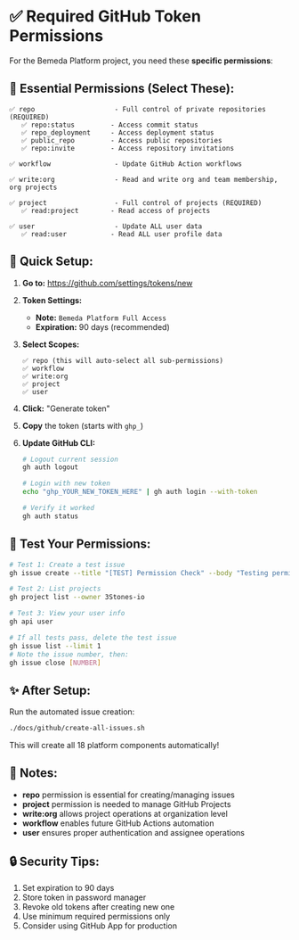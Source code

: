 # ✅ Required GitHub Token Permissions

For the Bemeda Platform project, you need these **specific permissions**:

## 🎯 Essential Permissions (Select These):

```
✅ repo                    - Full control of private repositories (REQUIRED)
   ✅ repo:status         - Access commit status
   ✅ repo_deployment     - Access deployment status  
   ✅ public_repo         - Access public repositories
   ✅ repo:invite         - Access repository invitations
   
✅ workflow                - Update GitHub Action workflows

✅ write:org               - Read and write org and team membership, org projects
   
✅ project                 - Full control of projects (REQUIRED)
   ✅ read:project        - Read access of projects

✅ user                    - Update ALL user data
   ✅ read:user           - Read ALL user profile data
```

## 🚀 Quick Setup:

1. **Go to:** https://github.com/settings/tokens/new

2. **Token Settings:**
   - **Note:** `Bemeda Platform Full Access`
   - **Expiration:** 90 days (recommended)

3. **Select Scopes:**
   ```
   ✅ repo (this will auto-select all sub-permissions)
   ✅ workflow  
   ✅ write:org
   ✅ project
   ✅ user
   ```

4. **Click:** "Generate token"

5. **Copy** the token (starts with `ghp_`)

6. **Update GitHub CLI:**
   ```bash
   # Logout current session
   gh auth logout
   
   # Login with new token
   echo "ghp_YOUR_NEW_TOKEN_HERE" | gh auth login --with-token
   
   # Verify it worked
   gh auth status
   ```

## 🧪 Test Your Permissions:

```bash
# Test 1: Create a test issue
gh issue create --title "[TEST] Permission Check" --body "Testing permissions" --label "platform"

# Test 2: List projects  
gh project list --owner 3Stones-io

# Test 3: View your user info
gh api user

# If all tests pass, delete the test issue
gh issue list --limit 1
# Note the issue number, then:
gh issue close [NUMBER]
```

## ✨ After Setup:

Run the automated issue creation:
```bash
./docs/github/create-all-issues.sh
```

This will create all 18 platform components automatically!

## 📝 Notes:

- **repo** permission is essential for creating/managing issues
- **project** permission is needed to manage GitHub Projects
- **write:org** allows project operations at organization level
- **workflow** enables future GitHub Actions automation
- **user** ensures proper authentication and assignee operations

## 🔒 Security Tips:

1. Set expiration to 90 days
2. Store token in password manager
3. Revoke old tokens after creating new one
4. Use minimum required permissions only
5. Consider using GitHub App for production